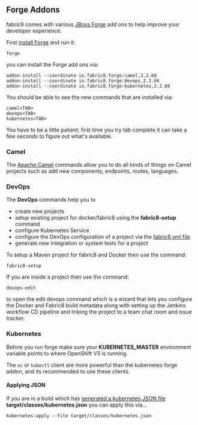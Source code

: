 ## Forge Addons

fabric8 comes with various [JBoss Forge](http://forge.jboss.org/) add ons to help improve your developer experience.

First [install Forge](http://forge.jboss.org/download) and run it:

    forge

you can install the Forge add ons via:

    addon-install --coordinate io.fabric8.forge:camel,2.2.66
    addon-install --coordinate io.fabric8.forge:devops,2.2.66
    addon-install --coordinate io.fabric8.forge:kubernetes,2.2.66

You should be able to see the new commands that are installed via:

    camel<TAB>
    devops<TAB>
    kubernetes<TAB>

You have to be a little patient; first time you try tab complete it can take a few seconds to figure out what's available.


### Camel

The [Apache Camel](http://camel.apache.org/) commands allow you to do all kinds of things on Camel projects such as add new components, endpoints, routes, languages.

### DevOps

The **DevOps** commands help you to 

* create new projects
* setup existing project for docker/fabric8 using the **fabric8-setup** command
* configure Kubernetes Service
* configure the DevOps configuration of a project via the [fabric8.yml file](fabric8YmlFile.html)
* generate new integration or system tests for a project


To setup a Maven project for fabric8 and Docker then use the command:

    fabric8-setup

If you are inside a project then use the command:

    devops-edit
    
to open the edit devops command which is a wizard that lets you configure the Docker and Fabric8 build metadata along with setting up the Jenkins workflow CD pipeline and linking the project to a team chat room and issue tracker.
    
### Kubernetes

Before you run forge make sure your **KUBERNETES_MASTER** environment variable points to where OpenShift V3 is running.

The `oc` or `kubectl` client are more powerful than the kubernetes forge addon, and its recommended to use these clients.

#### Applying JSON

If you are in a build which has [generated a kubernetes JSON file](mavenPlugin.html#generating-the-json) **target/classes/kubernetes.json** you can apply this via...

    kubernetes-apply --file target/classes/kubernetes.json


